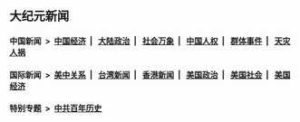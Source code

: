 ## 大纪元新闻

#### 中国新闻 &nbsp;>&nbsp; [中国经济](indexes/ncid283/README.md?02142045) &nbsp;| &nbsp; [大陆政治](indexes/ncid277/README.md?02142045) &nbsp;| &nbsp; [社会万象](indexes/ncid282/README.md?02142045) &nbsp;| &nbsp; [中国人权](indexes/ncid278/README.md?02142045) &nbsp;| &nbsp; [群体事件](indexes/ncid279/README.md?02142045) &nbsp;| &nbsp; [天灾人祸](indexes/ncid280/README.md?02142045)

#### 国际新闻 &nbsp;>&nbsp; [美中关系](indexes/nf1412576/README.md?02142045) &nbsp;| &nbsp; [台湾新闻](indexes/ncid1349361/README.md?02142045) &nbsp;| &nbsp; [香港新闻](indexes/ncid1349362/README.md?02142045) &nbsp;| &nbsp; [美国政治](indexes/ncid1078159/README.md?02142045) &nbsp;| &nbsp; [美国社会](indexes/ncid1078160/README.md?02142045) &nbsp;| &nbsp; [美国经济](indexes/ncid1078158/README.md?02142045)

#### 特别专题 &nbsp;>&nbsp; [中共百年历史](https://github.com/epoch-news/epoch-special/blob/master/README.md?02142045)  
